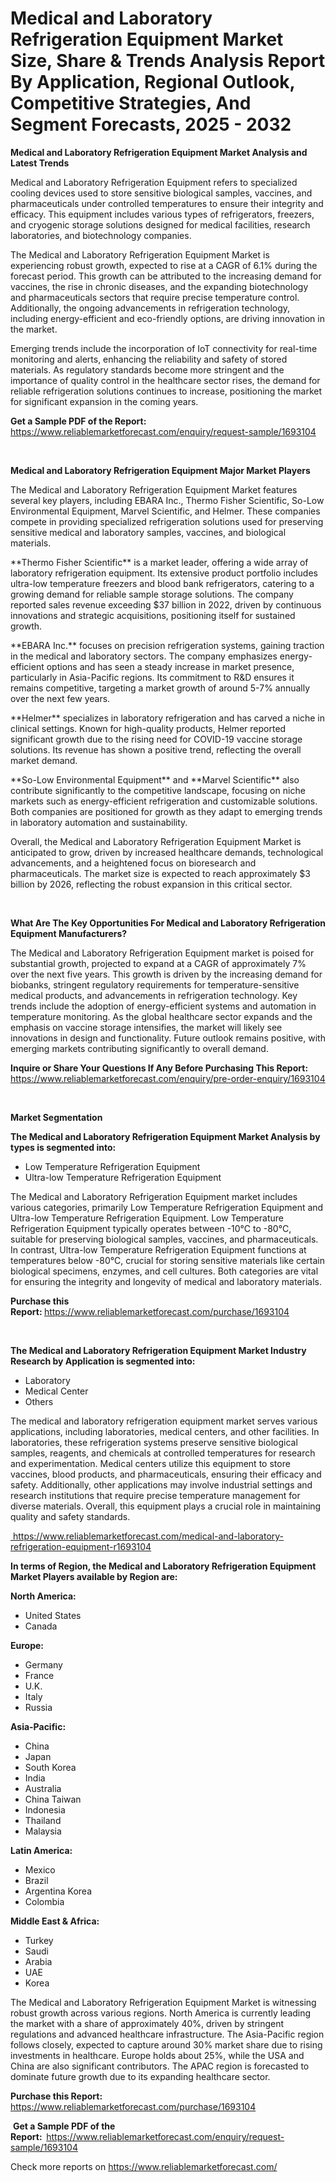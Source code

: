 <p><h1>Medical and Laboratory Refrigeration Equipment Market Size, Share & Trends Analysis Report By Application, Regional Outlook, Competitive Strategies, And Segment Forecasts, 2025 - 2032</h1></p><p><strong>Medical and Laboratory Refrigeration Equipment Market Analysis and Latest Trends</strong></p>
<p><p>Medical and Laboratory Refrigeration Equipment refers to specialized cooling devices used to store sensitive biological samples, vaccines, and pharmaceuticals under controlled temperatures to ensure their integrity and efficacy. This equipment includes various types of refrigerators, freezers, and cryogenic storage solutions designed for medical facilities, research laboratories, and biotechnology companies.</p><p>The Medical and Laboratory Refrigeration Equipment Market is experiencing robust growth, expected to rise at a CAGR of 6.1% during the forecast period. This growth can be attributed to the increasing demand for vaccines, the rise in chronic diseases, and the expanding biotechnology and pharmaceuticals sectors that require precise temperature control. Additionally, the ongoing advancements in refrigeration technology, including energy-efficient and eco-friendly options, are driving innovation in the market. </p><p>Emerging trends include the incorporation of IoT connectivity for real-time monitoring and alerts, enhancing the reliability and safety of stored materials. As regulatory standards become more stringent and the importance of quality control in the healthcare sector rises, the demand for reliable refrigeration solutions continues to increase, positioning the market for significant expansion in the coming years.</p></p>
<p><strong>Get a Sample PDF of the Report:&nbsp;</strong> <a href="https://www.reliablemarketforecast.com/enquiry/request-sample/1693104?utm_campaign=1110&utm_medium=2&utm_source=Github&utm_content=ia&utm_term=08012025&utm_id=medical-and-laboratory-refrigeration-equipment">https://www.reliablemarketforecast.com/enquiry/request-sample/1693104</a></p>
<p>&nbsp;</p>
<p><strong>Medical and Laboratory Refrigeration Equipment Major Market Players</strong></p>
<p><p>The Medical and Laboratory Refrigeration Equipment Market features several key players, including EBARA Inc., Thermo Fisher Scientific, So-Low Environmental Equipment, Marvel Scientific, and Helmer. These companies compete in providing specialized refrigeration solutions used for preserving sensitive medical and laboratory samples, vaccines, and biological materials.</p><p>**Thermo Fisher Scientific** is a market leader, offering a wide array of laboratory refrigeration equipment. Its extensive product portfolio includes ultra-low temperature freezers and blood bank refrigerators, catering to a growing demand for reliable sample storage solutions. The company reported sales revenue exceeding $37 billion in 2022, driven by continuous innovations and strategic acquisitions, positioning itself for sustained growth.</p><p>**EBARA Inc.** focuses on precision refrigeration systems, gaining traction in the medical and laboratory sectors. The company emphasizes energy-efficient options and has seen a steady increase in market presence, particularly in Asia-Pacific regions. Its commitment to R&D ensures it remains competitive, targeting a market growth of around 5-7% annually over the next few years.</p><p>**Helmer** specializes in laboratory refrigeration and has carved a niche in clinical settings. Known for high-quality products, Helmer reported significant growth due to the rising need for COVID-19 vaccine storage solutions. Its revenue has shown a positive trend, reflecting the overall market demand.</p><p>**So-Low Environmental Equipment** and **Marvel Scientific** also contribute significantly to the competitive landscape, focusing on niche markets such as energy-efficient refrigeration and customizable solutions. Both companies are positioned for growth as they adapt to emerging trends in laboratory automation and sustainability.</p><p>Overall, the Medical and Laboratory Refrigeration Equipment Market is anticipated to grow, driven by increased healthcare demands, technological advancements, and a heightened focus on bioresearch and pharmaceuticals. The market size is expected to reach approximately $3 billion by 2026, reflecting the robust expansion in this critical sector.</p></p>
<p>&nbsp;</p>
<p><strong>What Are The Key Opportunities For Medical and Laboratory Refrigeration Equipment Manufacturers?</strong></p>
<p><p>The Medical and Laboratory Refrigeration Equipment market is poised for substantial growth, projected to expand at a CAGR of approximately 7% over the next five years. This growth is driven by the increasing demand for biobanks, stringent regulatory requirements for temperature-sensitive medical products, and advancements in refrigeration technology. Key trends include the adoption of energy-efficient systems and automation in temperature monitoring. As the global healthcare sector expands and the emphasis on vaccine storage intensifies, the market will likely see innovations in design and functionality. Future outlook remains positive, with emerging markets contributing significantly to overall demand.</p></p>
<p><strong>Inquire or Share Your Questions If Any Before Purchasing This Report:</strong> <a href="https://www.reliablemarketforecast.com/enquiry/pre-order-enquiry/1693104?utm_campaign=1110&utm_medium=2&utm_source=Github&utm_content=ia&utm_term=08012025&utm_id=medical-and-laboratory-refrigeration-equipment">https://www.reliablemarketforecast.com/enquiry/pre-order-enquiry/1693104</a></p>
<p>&nbsp;</p>
<p><strong>Market Segmentation</strong></p>
<p><strong>The Medical and Laboratory Refrigeration Equipment Market Analysis by types is segmented into:</strong></p>
<p><ul><li>Low Temperature Refrigeration Equipment</li><li>Ultra-low Temperature Refrigeration Equipment</li></ul></p>
<p><p>The Medical and Laboratory Refrigeration Equipment market includes various categories, primarily Low Temperature Refrigeration Equipment and Ultra-low Temperature Refrigeration Equipment. Low Temperature Refrigeration Equipment typically operates between -10°C to -80°C, suitable for preserving biological samples, vaccines, and pharmaceuticals. In contrast, Ultra-low Temperature Refrigeration Equipment functions at temperatures below -80°C, crucial for storing sensitive materials like certain biological specimens, enzymes, and cell cultures. Both categories are vital for ensuring the integrity and longevity of medical and laboratory materials.</p></p>
<p><strong>Purchase this Report:&nbsp;</strong><a href="https://www.reliablemarketforecast.com/purchase/1693104?utm_campaign=1110&utm_medium=2&utm_source=Github&utm_content=ia&utm_term=08012025&utm_id=medical-and-laboratory-refrigeration-equipment">https://www.reliablemarketforecast.com/purchase/1693104</a></p>
<p>&nbsp;</p>
<p><strong>The Medical and Laboratory Refrigeration Equipment Market Industry Research by Application is segmented into:</strong></p>
<p><ul><li>Laboratory</li><li>Medical Center</li><li>Others</li></ul></p>
<p><p>The medical and laboratory refrigeration equipment market serves various applications, including laboratories, medical centers, and other facilities. In laboratories, these refrigeration systems preserve sensitive biological samples, reagents, and chemicals at controlled temperatures for research and experimentation. Medical centers utilize this equipment to store vaccines, blood products, and pharmaceuticals, ensuring their efficacy and safety. Additionally, other applications may involve industrial settings and research institutions that require precise temperature management for diverse materials. Overall, this equipment plays a crucial role in maintaining quality and safety standards.</p></p>
<p><a href="https://www.reliablemarketforecast.com/medical-and-laboratory-refrigeration-equipment-r1693104?utm_campaign=1110&utm_medium=2&utm_source=Github&utm_content=ia&utm_term=08012025&utm_id=medical-and-laboratory-refrigeration-equipment">&nbsp;https://www.reliablemarketforecast.com/medical-and-laboratory-refrigeration-equipment-r1693104</a></p>
<p><strong>In terms of Region, the Medical and Laboratory Refrigeration Equipment Market Players available by Region are:</strong></p>
<p>
    <p> <strong> North America: </strong>
        <ul>
            <li>United States</li>
            <li>Canada</li>
        </ul>
        </p> 
    <p> <strong> Europe: </strong>
        <ul>
            <li>Germany</li>
            <li>France</li>
            <li>U.K.</li>
            <li>Italy</li>
            <li>Russia</li>
        </ul>
        </p> 
    <p> <strong> Asia-Pacific: </strong>
        <ul>
            <li>China</li>
            <li>Japan</li>
            <li>South Korea</li>
            <li>India</li>
            <li>Australia</li>
            <li>China Taiwan</li>
            <li>Indonesia</li>
            <li>Thailand</li>
            <li>Malaysia</li>
        </ul>
        </p> 
    <p> <strong> Latin America: </strong>
        <ul>
            <li>Mexico</li>
            <li>Brazil</li>
            <li>Argentina Korea</li>
            <li>Colombia</li>
        </ul>
        </p> 
    <p> <strong> Middle East & Africa: </strong>
        <ul>
            <li>Turkey</li>
            <li>Saudi</li>
            <li>Arabia</li>
            <li>UAE</li>
            <li>Korea</li>
        </ul>
    </p>
    </p>
<p><p>The Medical and Laboratory Refrigeration Equipment Market is witnessing robust growth across various regions. North America is currently leading the market with a share of approximately 40%, driven by stringent regulations and advanced healthcare infrastructure. The Asia-Pacific region follows closely, expected to capture around 30% market share due to rising investments in healthcare. Europe holds about 25%, while the USA and China are also significant contributors. The APAC region is forecasted to dominate future growth due to its expanding healthcare sector.</p></p>
<p><strong>Purchase this Report: </strong><a href="https://www.reliablemarketforecast.com/purchase/1693104?utm_campaign=1110&utm_medium=2&utm_source=Github&utm_content=ia&utm_term=08012025&utm_id=medical-and-laboratory-refrigeration-equipment">https://www.reliablemarketforecast.com/purchase/1693104</a></p>
<p>&nbsp;<strong>Get a Sample PDF of the Report:&nbsp;&nbsp;</strong><a href="https://www.reliablemarketforecast.com/enquiry/request-sample/1693104?utm_campaign=1110&utm_medium=2&utm_source=Github&utm_content=ia&utm_term=08012025&utm_id=medical-and-laboratory-refrigeration-equipment">https://www.reliablemarketforecast.com/enquiry/request-sample/1693104</a></p>
<p><strong></strong></p>
<p>Check more reports on <a href="https://www.reliablemarketforecast.com/?utm_campaign=1110&utm_medium=2&utm_source=Github&utm_content=ia&utm_term=08012025&utm_id=medical-and-laboratory-refrigeration-equipment">https://www.reliablemarketforecast.com/</a></p>
